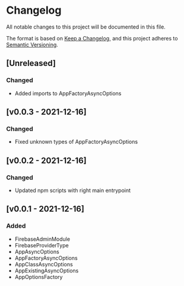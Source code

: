 # Changelog
All notable changes to this project will be documented in this file.

The format is based on [Keep a Changelog](https://keepachangelog.com/en/1.0.0/),
and this project adheres to [Semantic Versioning](https://semver.org/spec/v2.0.0.html).




## [Unreleased]
### Changed
- Added imports to AppFactoryAsyncOptions




## [v0.0.3 - 2021-12-16]
### Changed
- Fixed unknown types of AppFactoryAsyncOptions




## [v0.0.2 - 2021-12-16]
### Changed
- Updated npm scripts with right main entrypoint




## [v0.0.1 - 2021-12-16]
### Added
- FirebaseAdminModule
- FirebaseProviderType
- AppAsyncOptions
- AppFactoryAsyncOptions
- AppClassAsyncOptions
- AppExistingAsyncOptions
- AppOptionsFactory
